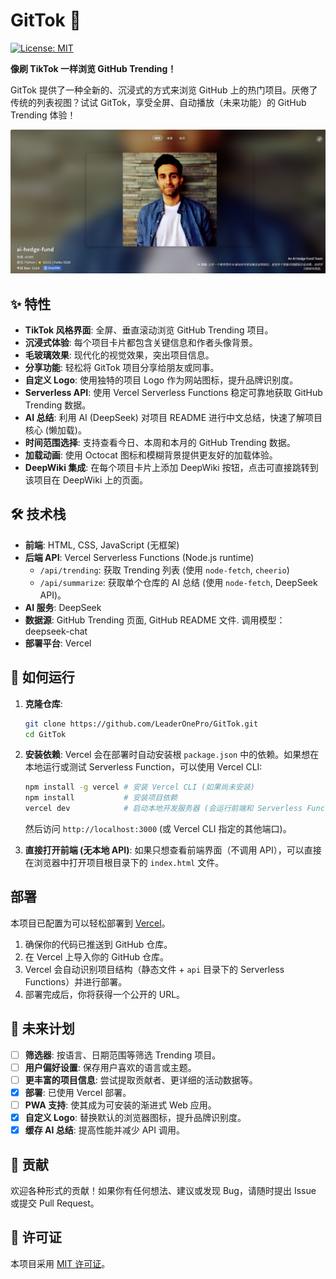 # GitTok 🚀

[![License: MIT](https://img.shields.io/badge/License-MIT-yellow.svg)](https://opensource.org/licenses/MIT)

**像刷 TikTok 一样浏览 GitHub Trending！**

GitTok 提供了一种全新的、沉浸式的方式来浏览 GitHub 上的热门项目。厌倦了传统的列表视图？试试 GitTok，享受全屏、自动播放（未来功能）的 GitHub Trending 体验！

![GitTok Screenshot](screenshot.png)

## ✨ 特性

*   **TikTok 风格界面**: 全屏、垂直滚动浏览 GitHub Trending 项目。
*   **沉浸式体验**: 每个项目卡片都包含关键信息和作者头像背景。
*   **毛玻璃效果**: 现代化的视觉效果，突出项目信息。
*   **分享功能**: 轻松将 GitTok 项目分享给朋友或同事。
*   **自定义 Logo**: 使用独特的项目 Logo 作为网站图标，提升品牌识别度。
*   **Serverless API**: 使用 Vercel Serverless Functions 稳定可靠地获取 GitHub Trending 数据。
*   **AI 总结**: 利用 AI (DeepSeek) 对项目 README 进行中文总结，快速了解项目核心 (懒加载)。
*   **时间范围选择**: 支持查看今日、本周和本月的 GitHub Trending 数据。
*   **加载动画**: 使用 Octocat 图标和模糊背景提供更友好的加载体验。
*   **DeepWiki 集成**: 在每个项目卡片上添加 DeepWiki 按钮，点击可直接跳转到该项目在 DeepWiki 上的页面。

## 🛠️ 技术栈

*   **前端**: HTML, CSS, JavaScript (无框架)
*   **后端 API**: Vercel Serverless Functions (Node.js runtime)
    *   `/api/trending`: 获取 Trending 列表 (使用 `node-fetch`, `cheerio`)
    *   `/api/summarize`: 获取单个仓库的 AI 总结 (使用 `node-fetch`, DeepSeek API)。
*   **AI 服务**: DeepSeek
*   **数据源**: GitHub Trending 页面, GitHub README 文件. 调用模型：deepseek-chat
*   **部署平台**: Vercel

## 🚀 如何运行

1.  **克隆仓库**:
    ```bash
    git clone https://github.com/LeaderOnePro/GitTok.git
    cd GitTok
    ```

2.  **安装依赖**:
    Vercel 会在部署时自动安装根 `package.json` 中的依赖。如果想在本地运行或测试 Serverless Function，可以使用 Vercel CLI:
    ```bash
    npm install -g vercel # 安装 Vercel CLI (如果尚未安装)
    npm install           # 安装项目依赖
    vercel dev            # 启动本地开发服务器 (会运行前端和 Serverless Function)
    ```
    然后访问 `http://localhost:3000` (或 Vercel CLI 指定的其他端口)。

3.  **直接打开前端 (无本地 API)**:
    如果只想查看前端界面（不调用 API），可以直接在浏览器中打开项目根目录下的 `index.html` 文件。

## 部署

本项目已配置为可以轻松部署到 [Vercel](https://vercel.com/)。

1.  确保你的代码已推送到 GitHub 仓库。
2.  在 Vercel 上导入你的 GitHub 仓库。
3.  Vercel 会自动识别项目结构（静态文件 + `api` 目录下的 Serverless Functions）并进行部署。
4.  部署完成后，你将获得一个公开的 URL。

## 📝 未来计划

*   [ ] **筛选器**: 按语言、日期范围等筛选 Trending 项目。
*   [ ] **用户偏好设置**: 保存用户喜欢的语言或主题。
*   [ ] **更丰富的项目信息**: 尝试提取贡献者、更详细的活动数据等。
*   [x] **部署**: 已使用 Vercel 部署。
*   [ ] **PWA 支持**: 使其成为可安装的渐进式 Web 应用。
*   [x] **自定义 Logo**: 替换默认的浏览器图标，提升品牌识别度。
*   [x] **缓存 AI 总结**: 提高性能并减少 API 调用。

## 🤝 贡献

欢迎各种形式的贡献！如果你有任何想法、建议或发现 Bug，请随时提出 Issue 或提交 Pull Request。

## 📄 许可证

本项目采用 [MIT 许可证](LICENSE)。
